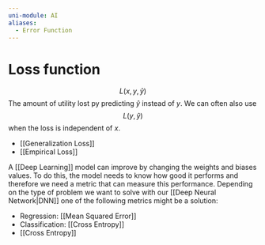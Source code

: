 ```yaml
---
uni-module: AI
aliases:
  - Error Function
---
```

# Loss function

$$L(x, y, \widehat{y})$$
The amount of utility lost py predicting $\hat{y}$ instead of $y$. We can often also use 
$$L(y, \hat{y})$$ when the loss is independent of $x$.

- [[Generalization Loss]]
- [[Empirical Loss]]

A [[Deep Learning]] model can improve by changing the weights and biases values. To do this, the model needs to know how good it performs and therefore we need a metric that can measure this performance. Depending on the type of problem we want to solve with our [[Deep Neural Network|DNN]] one of the following metrics might be a solution:

- Regression: [[Mean Squared Error]]
- Classification: [[Cross Entropy]]
- [[Cross Entropy]]

